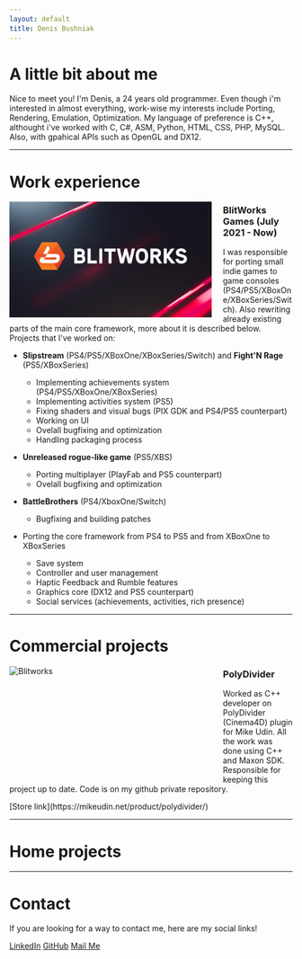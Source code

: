 ```yaml
---
layout: default
title: Denis Bushniak
---
```


# A little bit about me

Nice to meet you! I'm Denis, a 24 years old programmer. Even though i'm interested in almost everything, work-wise my interests include Porting, Rendering, Emulation, Optimization. 
My language of preference is C++, althought i've worked with C, C#, ASM, Python, HTML, CSS, PHP, MySQL. Also, with gpahical APIs such as OpenGL and DX12. 

* * *

# Work experience

<img src="./blitworks_00-1.jpg" alt="Blitworks" width="360" height="206" style="float:left; margin: 0px 20px 00px 00px;">
<p style="float:right">
<h3>BlitWorks Games (July 2021 - Now) </h3>

I was responsible for porting small indie games to game consoles (PS4/PS5/XBoxOne/XBoxSeries/Switch).
Also rewriting already existing parts of the main core framework, more about it is described below.
Projects that I've worked on:
</p>

- **Slipstream** (PS4/PS5/XBoxOne/XBoxSeries/Switch) and **Fight'N Rage** (PS5/XBoxSeries)
  - Implementing achievements system (PS4/PS5/XBoxOne/XBoxSeries)
  - Implementing activities system (PS5)
  - Fixing shaders and visual bugs (PIX GDK and PS4/PS5 counterpart)
  - Working on UI
  - Ovelall bugfixing and optimization
  - Handling packaging process
- **Unreleased rogue-like game** (PS5/XBS)
  - Porting multiplayer (PlayFab and PS5 counterpart)
  - Ovelall bugfixing and optimization
- **BattleBrothers** (PS4/XboxOne/Switch)
  - Bugfixing and building patches
 
- Porting the core framework from PS4 to PS5 and from XBoxOne to XBoxSeries
  - Save system
  - Controller and user management
  - Haptic Feedback and Rumble features
  - Graphics core (DX12 and PS5 counterpart)
  - Social services (achievements, activities, rich presence)

* * *

# Commercial projects

<a href="https://mikeudin.net/product/polydivider/"><img src="./polydivider.gif" alt="Blitworks" width="360" height="206" style="float:left; margin: 0px 20px 00px 00px;"></a>
<p style="float:right">
<h3>PolyDivider</h3>

Worked as C++ developer on PolyDivider (Cinema4D) plugin for Mike Udin.
All the work was done using C++ and Maxon SDK. 
Responsible for keeping this project up to date. Code is on my github
private repository.
</p>
[Store link](https://mikeudin.net/product/polydivider/)

* * *

# Home projects

* * *

# Contact

If you are looking for a way to contact me, here are my social links!

[LinkedIn](https://www.linkedin.com/in/denis-bushniak-87499517b/) [GitHub](https://github.com/Danchyg1337) [Mail Me](mailto:pchlafrvr@gmail.com)